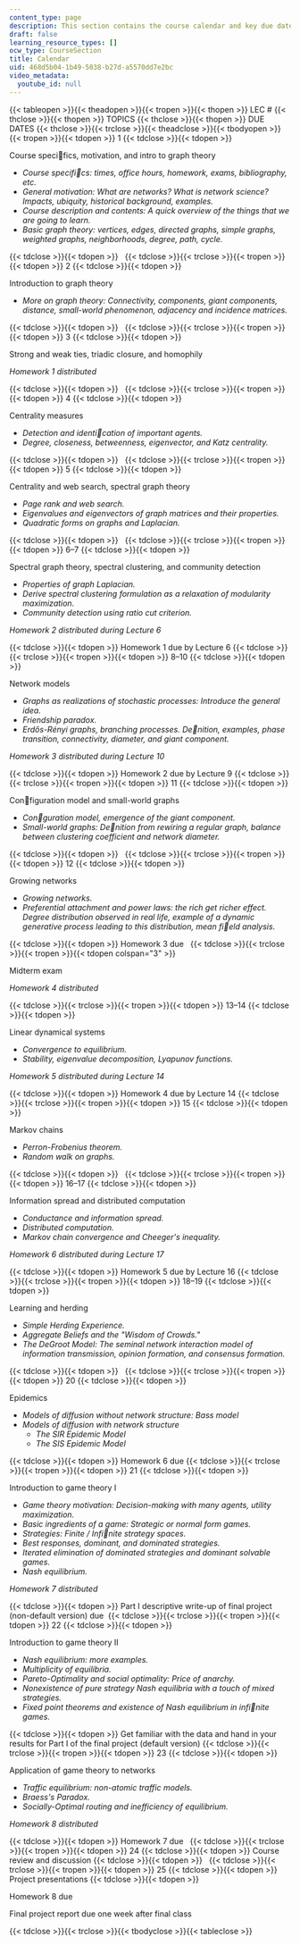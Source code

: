 ```yaml
---
content_type: page
description: This section contains the course calendar and key due dates.
draft: false
learning_resource_types: []
ocw_type: CourseSection
title: Calendar
uid: 468d5b04-1b49-5038-b27d-a5570dd7e2bc
video_metadata:
  youtube_id: null
---
```

{{< tableopen >}}{{< theadopen >}}{{< tropen >}}{{< thopen >}}
LEC #
{{< thclose >}}{{< thopen >}}
TOPICS
{{< thclose >}}{{< thopen >}}
DUE DATES
{{< thclose >}}{{< trclose >}}{{< theadclose >}}{{< tbodyopen >}}{{< tropen >}}{{< tdopen >}}
1
{{< tdclose >}}{{< tdopen >}}

Course specifics, motivation, and intro to graph theory

- *Course specifics: times, office hours, homework, exams, bibliography, etc.*
- *General motivation: What are networks? What is network science? Impacts, ubiquity, historical background, examples.*
- *Course description and contents: A quick overview of the things that we are going to learn.*
- *Basic graph theory: vertices, edges, directed graphs, simple graphs, weighted graphs, neighborhoods, degree, path, cycle.*

{{< tdclose >}}{{< tdopen >}}
 
{{< tdclose >}}{{< trclose >}}{{< tropen >}}{{< tdopen >}}
2
{{< tdclose >}}{{< tdopen >}}

Introduction to graph theory

- *More on graph theory: Connectivity, components, giant components, distance, small-world phenomenon, adjacency and incidence matrices.*

{{< tdclose >}}{{< tdopen >}}
 
{{< tdclose >}}{{< trclose >}}{{< tropen >}}{{< tdopen >}}
3
{{< tdclose >}}{{< tdopen >}}

Strong and weak ties, triadic closure, and homophily

*Homework 1 distributed*

{{< tdclose >}}{{< tdopen >}}
 
{{< tdclose >}}{{< trclose >}}{{< tropen >}}{{< tdopen >}}
4
{{< tdclose >}}{{< tdopen >}}

Centrality measures

- *Detection and identication of important agents.*
- *Degree, closeness, betweenness, eigenvector, and Katz centrality.*

{{< tdclose >}}{{< tdopen >}}
 
{{< tdclose >}}{{< trclose >}}{{< tropen >}}{{< tdopen >}}
5
{{< tdclose >}}{{< tdopen >}}

Centrality and web search, spectral graph theory

- *Page rank and web search.*
- *Eigenvalues and eigenvectors of graph matrices and their properties.*
- *Quadratic forms on graphs and Laplacian.*

{{< tdclose >}}{{< tdopen >}}
 
{{< tdclose >}}{{< trclose >}}{{< tropen >}}{{< tdopen >}}
6–7
{{< tdclose >}}{{< tdopen >}}

Spectral graph theory, spectral clustering, and community detection

- *Properties of graph Laplacian.*
- *Derive spectral clustering formulation as a relaxation of modularity maximization.*
- *Community detection using ratio cut criterion.*

*Homework 2 distributed during Lecture 6*

{{< tdclose >}}{{< tdopen >}}
Homework 1 due by Lecture 6
{{< tdclose >}}{{< trclose >}}{{< tropen >}}{{< tdopen >}}
8–10
{{< tdclose >}}{{< tdopen >}}

Network models

- *Graphs as realizations of stochastic processes: Introduce the general idea.*
- *Friendship paradox.*
- *Erdős-Rényi graphs, branching processes. Denition, examples, phase transition, connectivity, diameter, and giant component.*

*Homework 3 distributed during Lecture 10*

{{< tdclose >}}{{< tdopen >}}
Homework 2 due by Lecture 9
{{< tdclose >}}{{< trclose >}}{{< tropen >}}{{< tdopen >}}
11
{{< tdclose >}}{{< tdopen >}}

Configuration model and small-world graphs

- *Conguration model, emergence of the giant component.*
- *Small-world graphs: Denition from rewiring a regular graph, balance between clustering coefficient and network diameter.*

{{< tdclose >}}{{< tdopen >}}
 
{{< tdclose >}}{{< trclose >}}{{< tropen >}}{{< tdopen >}}
12
{{< tdclose >}}{{< tdopen >}}

Growing networks

- *Growing networks.*
- *Preferential attachment and power laws: the rich get richer effect. Degree distribution observed in real life, example of a dynamic generative process leading to this distribution, mean field analysis.*

{{< tdclose >}}{{< tdopen >}}
Homework 3 due  
{{< tdclose >}}{{< trclose >}}{{< tropen >}}{{< tdopen colspan="3" >}}

Midterm exam

*Homework 4 distributed*

{{< tdclose >}}{{< trclose >}}{{< tropen >}}{{< tdopen >}}
13–14
{{< tdclose >}}{{< tdopen >}}

Linear dynamical systems

- *Convergence to equilibrium.*
- *Stability, eigenvalue decomposition, Lyapunov functions.*

*Homework 5 distributed during Lecture 14*

{{< tdclose >}}{{< tdopen >}}
Homework 4 due by Lecture 14
{{< tdclose >}}{{< trclose >}}{{< tropen >}}{{< tdopen >}}
15
{{< tdclose >}}{{< tdopen >}}

Markov chains

- *Perron-Frobenius theorem.*
- *Random walk on graphs.*

{{< tdclose >}}{{< tdopen >}}
 
{{< tdclose >}}{{< trclose >}}{{< tropen >}}{{< tdopen >}}
16–17
{{< tdclose >}}{{< tdopen >}}

Information spread and distributed computation

- *Conductance and information spread.*
- *Distributed computation.*
- *Markov chain convergence and Cheeger's inequality.*

*Homework 6 distributed during Lecture 17*

{{< tdclose >}}{{< tdopen >}}
Homework 5 due by Lecture 16
{{< tdclose >}}{{< trclose >}}{{< tropen >}}{{< tdopen >}}
18–19
{{< tdclose >}}{{< tdopen >}}

Learning and herding

- *Simple Herding Experience.*
- *Aggregate Beliefs and the "Wisdom of Crowds."*
- *The DeGroot Model: The seminal network interaction model of information transmission, opinion formation, and consensus formation.*

{{< tdclose >}}{{< tdopen >}}
 
{{< tdclose >}}{{< trclose >}}{{< tropen >}}{{< tdopen >}}
20
{{< tdclose >}}{{< tdopen >}}

Epidemics

- *Models of diffusion without network structure: Bass model*
- *Models of diffusion with network structure*
    - *The SIR Epidemic Model*
    - *The SIS Epidemic Model*

{{< tdclose >}}{{< tdopen >}}
Homework 6 due
{{< tdclose >}}{{< trclose >}}{{< tropen >}}{{< tdopen >}}
21
{{< tdclose >}}{{< tdopen >}}

Introduction to game theory I

- *Game theory motivation: Decision-making with many agents, utility maximization.*
- *Basic ingredients of a game: Strategic or normal form games.*
- *Strategies: Finite / Infinite strategy spaces.*
- *Best responses, dominant, and dominated strategies.*
- *Iterated elimination of dominated strategies and dominant solvable games.*
- *Nash equilibrium.*

*Homework 7 distributed*

{{< tdclose >}}{{< tdopen >}}
Part I descriptive write-up of final project (non-default version) due 
{{< tdclose >}}{{< trclose >}}{{< tropen >}}{{< tdopen >}}
22
{{< tdclose >}}{{< tdopen >}}

Introduction to game theory II

- *Nash equilibrium: more examples.*
- *Multiplicity of equilibria.*
- *Pareto-Optimality and social optimality: Price of anarchy.*
- *Nonexistence of pure strategy Nash equilibria with a touch of mixed strategies.*
- *Fixed point theorems and existence of Nash equilibrium in infinite games.*

{{< tdclose >}}{{< tdopen >}}
Get familiar with the data and hand in your results for Part I of the final project (default version)
{{< tdclose >}}{{< trclose >}}{{< tropen >}}{{< tdopen >}}
23
{{< tdclose >}}{{< tdopen >}}

Application of game theory to networks

- *Traffic equilibrium: non-atomic traffic models.*
- *Braess's Paradox.*
- *Socially-Optimal routing and inefficiency of equilibrium.*

*Homework 8 distributed*

{{< tdclose >}}{{< tdopen >}}
Homework 7 due  
{{< tdclose >}}{{< trclose >}}{{< tropen >}}{{< tdopen >}}
24
{{< tdclose >}}{{< tdopen >}}
Course review and discussion
{{< tdclose >}}{{< tdopen >}}
 
{{< tdclose >}}{{< trclose >}}{{< tropen >}}{{< tdopen >}}
25
{{< tdclose >}}{{< tdopen >}}
Project presentations
{{< tdclose >}}{{< tdopen >}}

Homework 8 due

Final project report due one week after final class

{{< tdclose >}}{{< trclose >}}{{< tbodyclose >}}{{< tableclose >}}